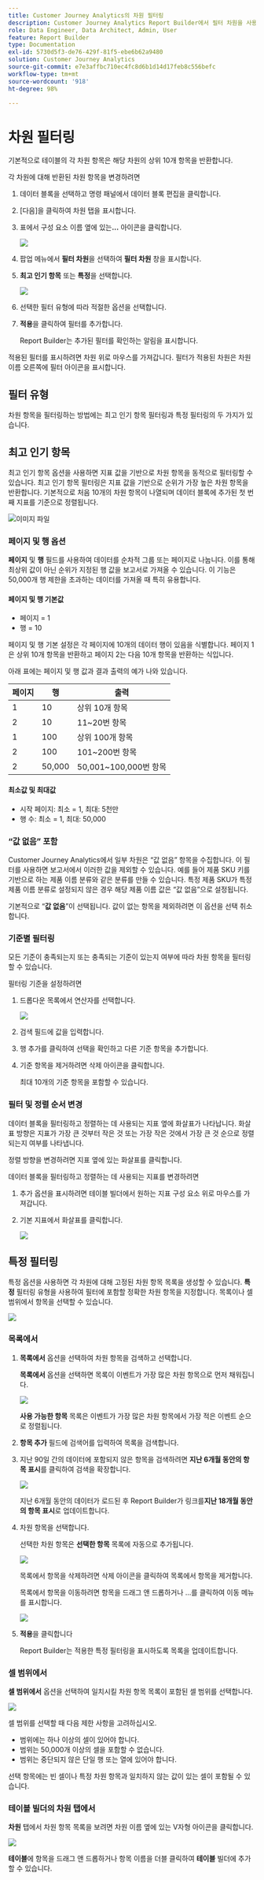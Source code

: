 ```yaml
---
title: Customer Journey Analytics의 차원 필터링
description: Customer Journey Analytics Report Builder에서 필터 차원을 사용하는 방법을 설명합니다.
role: Data Engineer, Data Architect, Admin, User
feature: Report Builder
type: Documentation
exl-id: 5730d5f3-de76-429f-81f5-ebe6b62a9480
solution: Customer Journey Analytics
source-git-commit: e7e3affbc710ec4fc8d6b1d14d17feb8c556befc
workflow-type: tm+mt
source-wordcount: '918'
ht-degree: 98%

---
```


# 차원 필터링

기본적으로 테이블의 각 차원 항목은 해당 차원의 상위 10개 항목을 반환합니다.

각 차원에 대해 반환된 차원 항목을 변경하려면

1. 데이터 블록을 선택하고 명령 패널에서 데이터 블록 편집을 클릭합니다.

1. [다음]을 클릭하여 차원 탭을 표시합니다.

1. 표에서 구성 요소 이름 옆에 있는&#x200B;**...** 아이콘을 클릭합니다.

   ![](./assets/image27.png)

1. 팝업 메뉴에서 **필터 차원**&#x200B;을 선택하여 **필터 차원** 창을 표시합니다.

1. **최고 인기 항목** 또는 **특정**&#x200B;을 선택합니다.

   ![](./assets/image28.png)

1. 선택한 필터 유형에 따라 적절한 옵션을 선택합니다.

1. **적용**&#x200B;을 클릭하여 필터를 추가합니다.

   Report Builder는 추가된 필터를 확인하는 알림을 표시합니다.

적용된 필터를 표시하려면 차원 위로 마우스를 가져갑니다. 필터가 적용된 차원은 차원 이름 오른쪽에 필터 아이콘을 표시합니다.

## 필터 유형

차원 항목을 필터링하는 방법에는 최고 인기 항목 필터링과 특정 필터링의 두 가지가 있습니다.

## 최고 인기 항목

최고 인기 항목 옵션을 사용하면 지표 값을 기반으로 차원 항목을 동적으로 필터링할 수 있습니다. 최고 인기 항목 필터링은 지표 값을 기반으로 순위가 가장 높은 차원 항목을 반환합니다. 기본적으로 처음 10개의 차원 항목이 나열되며 데이터 블록에 추가된 첫 번째 지표를 기준으로 정렬됩니다.

![이미지 파일](./assets/image29.png)


### 페이지 및 행 옵션

**페이지** 및 **행** 필드를 사용하여 데이터를 순차적 그룹 또는 페이지로 나눕니다. 이를 통해 최상위 값이 아닌 순위가 지정된 행 값을 보고서로 가져올 수 있습니다. 이 기능은 50,000개 행 제한을 초과하는 데이터를 가져올 때 특히 유용합니다.

#### 페이지 및 행 기본값

- 페이지 = 1
- 행 = 10

페이지 및 행 기본 설정은 각 페이지에 10개의 데이터 행이 있음을 식별합니다. 페이지 1은 상위 10개 항목을 반환하고 페이지 2는 다음 10개 항목을 반환하는 식입니다.

아래 표에는 페이지 및 행 값과 결과 출력의 예가 나와 있습니다.

| 페이지 | 행 | 출력 |
|------|--------|----------------------|
| 1 | 10 | 상위 10개 항목 |
| 2 | 10 | 11~20번 항목 |
| 1 | 100 | 상위 100개 항목 |
| 2 | 100 | 101~200번 항목 |
| 2 | 50,000 | 50,001~100,000번 항목 |

#### 최소값 및 최대값

- 시작 페이지: 최소 = 1, 최대: 5천만
- 행 수: 최소 = 1, 최대: 50,000

### “값 없음” 포함

Customer Journey Analytics에서 일부 차원은 “값 없음” 항목을 수집합니다. 이 필터를 사용하면 보고서에서 이러한 값을 제외할 수 있습니다. 예를 들어 제품 SKU 키를 기반으로 하는 제품 이름 분류와 같은 분류를 만들 수 있습니다. 특정 제품 SKU가 특정 제품 이름 분류로 설정되지 않은 경우 해당 제품 이름 값은 “값 없음”으로 설정됩니다.

기본적으로 “**값 없음**”이 선택됩니다. 값이 없는 항목을 제외하려면 이 옵션을 선택 취소합니다.

### 기준별 필터링

모든 기준이 충족되는지 또는 충족되는 기준이 있는지 여부에 따라 차원 항목을 필터링할 수 있습니다.

필터링 기준을 설정하려면

1. 드롭다운 목록에서 연산자를 선택합니다.

   ![](./assets/image31.png)

1. 검색 필드에 값을 입력합니다.

1. 행 추가를 클릭하여 선택을 확인하고 다른 기준 항목을 추가합니다.

1. 기준 항목을 제거하려면 삭제 아이콘을 클릭합니다.

   최대 10개의 기준 항목을 포함할 수 있습니다.

### 필터 및 정렬 순서 변경

데이터 블록을 필터링하고 정렬하는 데 사용되는 지표 옆에 화살표가 나타납니다. 화살표 방향은 지표가 가장 큰 것부터 작은 것 또는 가장 작은 것에서 가장 큰 것 순으로 정렬되는지 여부를 나타냅니다.

정렬 방향을 변경하려면 지표 옆에 있는 화살표를 클릭합니다. 

데이터 블록을 필터링하고 정렬하는 데 사용되는 지표를 변경하려면

1. 추가 옵션을 표시하려면 테이블 빌더에서 원하는 지표 구성 요소 위로 마우스를 가져갑니다.

2. 기본 지표에서 화살표를 클릭합니다. 

   ![](./assets/image30.png)


## 특정 필터링

특정 옵션을 사용하면 각 차원에 대해 고정된 차원 항목 목록을 생성할 수 있습니다. **특정** 필터링 유형을 사용하여 필터에 포함할 정확한 차원 항목을 지정합니다. 목록이나 셀 범위에서 항목을 선택할 수 있습니다.

![](./assets/image32.png)

### 목록에서

1. **목록에서** 옵션을 선택하여 차원 항목을 검색하고 선택합니다.

   **목록에서** 옵션을 선택하면 목록이 이벤트가 가장 많은 차원 항목으로 먼저 채워집니다.

   ![](./assets/image33.png)

   **사용 가능한 항목** 목록은 이벤트가 가장 많은 차원 항목에서 가장 적은 이벤트 순으로 정렬됩니다.

1. **항목 추가** 필드에 검색어를 입력하여 목록을 검색합니다.

1. 지난 90일 간의 데이터에 포함되지 않은 항목을 검색하려면 **지난 6개월 동안의 항목 표시**&#x200B;를 클릭하여 검색을 확장합니다.

   ![](./assets/image34.png)

   지난 6개월 동안의 데이터가 로드된 후 Report Builder가 링크를&#x200B;**지난 18개월 동안의 항목 표시**&#x200B;로 업데이트합니다.

1. 차원 항목을 선택합니다.

   선택한 차원 항목은 **선택한 항목** 목록에 자동으로 추가됩니다.

   ![](./assets/image35.png)

   목록에서 항목을 삭제하려면 삭제 아이콘을 클릭하여 목록에서 항목을 제거합니다.

   목록에서 항목을 이동하려면 항목을 드래그 앤 드롭하거나 ...를 클릭하여 이동 메뉴를 표시합니다.

   ![](./assets/image36.png)

1. **적용**&#x200B;을 클릭합니다

   Report Builder는 적용한 특정 필터링을 표시하도록 목록을 업데이트합니다.

### 셀 범위에서

**셀 범위에서** 옵션을 선택하여 일치시킬 차원 항목 목록이 포함된 셀 범위를 선택합니다.

![](./assets/image37.png)

셀 범위를 선택할 때 다음 제한 사항을 고려하십시오.

- 범위에는 하나 이상의 셀이 있어야 합니다.
- 범위는 50,000개 이상의 셀을 포함할 수 없습니다.
- 범위는 중단되지 않은 단일 행 또는 열에 있어야 합니다.

선택 항목에는 빈 셀이나 특정 차원 항목과 일치하지 않는 값이 있는 셀이 포함될 수 있습니다.

### 테이블 빌더의 차원 탭에서

**차원** 탭에서 차원 항목 목록을 보려면 차원 이름 옆에 있는 V자형 아이콘을 클릭합니다.

![](./assets/dimensions_chevron.png)

**테이블**&#x200B;에 항목을 드래그 앤 드롭하거나 항목 이름을 더블 클릭하여 **테이블** 빌더에 추가할 수 있습니다.
